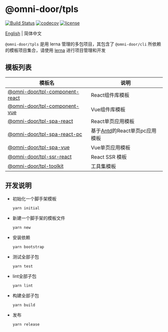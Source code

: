 # @omni-door/tpls

[![Build Status](https://travis-ci.com/omni-door/tpls.svg?branch=master)](https://travis-ci.com/omni-door/tpls)
[![codecov](https://codecov.io/gh/omni-door/tpls/branch/master/graph/badge.svg)](https://codecov.io/gh/omni-door/tpls)
[![license](http://img.shields.io/npm/l/%40omni-door%2Fcli.svg)](https://github.com/omni-door/tpls/blob/master/LICENSE)

[English](./README.md) | 简体中文

`@omni-door/tpls` 是用 lerna 管理的多包项目，其包含了 `@omni-door/cli` 所依赖的模板项目集合，请使用 [lerna](https://lerna.js.org/) 进行项目管理和开发

## 模板列表
| 模板名 | 说明 |
| --- | --- |
| [@omni-door/tpl-component-react](https://github.com/omni-door/tpls/tree/master/packages/tpl-component-react#readme) | React组件库模板 |
| [@omni-door/tpl-component-vue](https://github.com/omni-door/tpls/tree/master/packages/tpl-component-vue#readme) | Vue组件库模板 |
| [@omni-door/tpl-spa-react](https://github.com/omni-door/tpls/tree/master/packages/tpl-spa-react#readme) | React单页应用模板 |
| [@omni-door/tpl-spa-react-pc](https://github.com/omni-door/tpls/tree/master/packages/tpl-spa-react-pc#readme) | 基于[Antd](https://ant.design/)的React单页pc应用模板 |
| [@omni-door/tpl-spa-vue](https://github.com/omni-door/tpls/tree/master/packages/tpl-spa-vue#readme) | Vue单页应用模板 |
| [@omni-door/tpl-ssr-react](https://github.com/omni-door/tpls/tree/master/packages/tpl-ssr-react#readme) | React SSR 模板 |
| [@omni-door/tpl-toolkit](https://github.com/omni-door/tpls/tree/master/packages/tpl-toolkit#readme) | 工具集模板 |

## 开发说明
- 初始化一个脚手架模板
  ```shell
  yarn initial
  ```

- 新建一个脚手架的模板文件
  ```shell
  yarn new
  ```

- 安装依赖
  ```shell
  yarn bootstrap
  ```

- 测试全部子包
  ```shell
  yarn test
  ```

- lint全部子包
  ```shell
  yarn lint
  ```

- 构建全部子包
  ```shell
  yarn build
  ```

- 发布
  ```shell
  yarn release
  ```